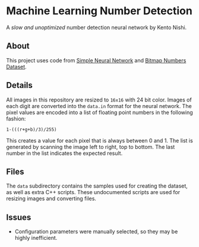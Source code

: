 # Machine Learning Number Detection

A *slow and unoptimized* number detection neural network by Kento Nishi.

## About
This project uses code from [Simple Neural Network](https://github.com/KentoNishi/Simple-Neural-Network) and [Bitmap Numbers Dataset](https://github.com/KentoNishi/Bitmap-Numbers-Dataset).

## Details
All images in this repository are resized to ``16x16`` with 24 bit color.
Images of each digit are converted into the ``data.in`` format for the neural network. The pixel values are encoded into a list of floating point numbers in the following fashion:
```
1-(((r+g+b)/3)/255)
```
This creates a value for each pixel that is always between 0 and 1.
The list is generated by scanning the image left to right, top to bottom.
The last number in the list indicates the expected result.

## Files
The ``data`` subdirectory contains the samples used for creating the dataset, as well as extra C++ scripts. These undocumented scripts are used for resizing images and converting files.

## Issues
* Configuration parameters were manually selected, so they may be highly inefficient.